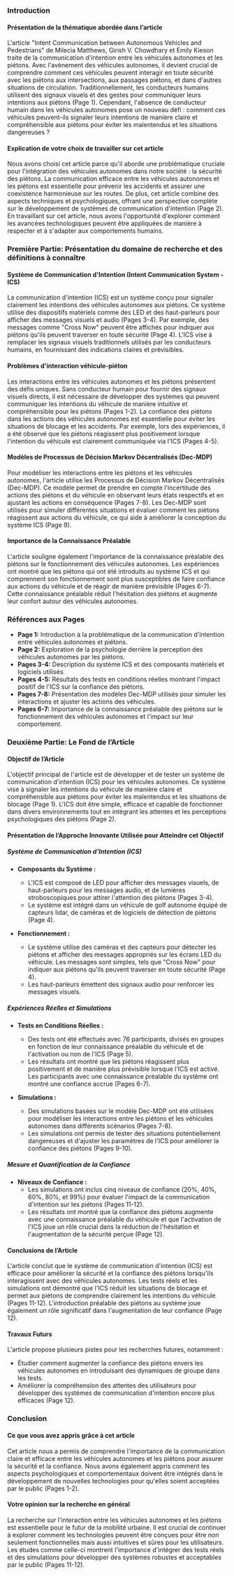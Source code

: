 ### Introduction

#### Présentation de la thématique abordée dans l’article
L'article "Intent Communication between Autonomous Vehicles and Pedestrians" de Milecia Matthews, Girish V. Chowdhary et Emily Kieson traite de la communication d'intention entre les véhicules autonomes et les piétons. Avec l'avènement des véhicules autonomes, il devient crucial de comprendre comment ces véhicules peuvent interagir en toute sécurité avec les piétons aux intersections, aux passages piétons, et dans d'autres situations de circulation. Traditionnellement, les conducteurs humains utilisent des signaux visuels et des gestes pour communiquer leurs intentions aux piétons (Page 1). Cependant, l'absence de conducteur humain dans les véhicules autonomes pose un nouveau défi : comment ces véhicules peuvent-ils signaler leurs intentions de manière claire et compréhensible aux piétons pour éviter les malentendus et les situations dangereuses ?

#### Explication de votre choix de travailler sur cet article
Nous avons choisi cet article parce qu'il aborde une problématique cruciale pour l'intégration des véhicules autonomes dans notre société : la sécurité des piétons. La communication efficace entre les véhicules autonomes et les piétons est essentielle pour prévenir les accidents et assurer une coexistence harmonieuse sur les routes. De plus, cet article combine des aspects techniques et psychologiques, offrant une perspective complète sur le développement de systèmes de communication d'intention (Page 2). En travaillant sur cet article, nous avons l'opportunité d'explorer comment les avancées technologiques peuvent être appliquées de manière à respecter et à s'adapter aux comportements humains.

### Première Partie: Présentation du domaine de recherche et des définitions à connaître

#### Système de Communication d'Intention (Intent Communication System - ICS)
La communication d'intention (ICS) est un système conçu pour signaler clairement les intentions des véhicules autonomes aux piétons. Ce système utilise des dispositifs matériels comme des LED et des haut-parleurs pour afficher des messages visuels et audio (Pages 3-4). Par exemple, des messages comme "Cross Now" peuvent être affichés pour indiquer aux piétons qu'ils peuvent traverser en toute sécurité (Page 4). L'ICS vise à remplacer les signaux visuels traditionnels utilisés par les conducteurs humains, en fournissant des indications claires et prévisibles.

#### Problèmes d'interaction véhicule-piéton
Les interactions entre les véhicules autonomes et les piétons présentent des défis uniques. Sans conducteur humain pour fournir des signaux visuels directs, il est nécessaire de développer des systèmes qui peuvent communiquer les intentions du véhicule de manière intuitive et compréhensible pour les piétons (Pages 1-2). La confiance des piétons dans les actions des véhicules autonomes est essentielle pour éviter les situations de blocage et les accidents. Par exemple, lors des expériences, il a été observé que les piétons réagissent plus positivement lorsque l'intention du véhicule est clairement communiquée via l'ICS (Pages 4-5).

#### Modèles de Processus de Décision Markov Décentralisés (Dec-MDP)
Pour modéliser les interactions entre les piétons et les véhicules autonomes, l'article utilise les Processus de Décision Markov Décentralisés (Dec-MDP). Ce modèle permet de prendre en compte l'incertitude des actions des piétons et du véhicule en observant leurs états respectifs et en ajustant les actions en conséquence (Pages 7-8). Les Dec-MDP sont utilisés pour simuler différentes situations et évaluer comment les piétons réagissent aux actions du véhicule, ce qui aide à améliorer la conception du système ICS (Page 9).

#### Importance de la Connaissance Préalable
L'article souligne également l'importance de la connaissance préalable des piétons sur le fonctionnement des véhicules autonomes. Les expériences ont montré que les piétons qui ont été introduits au système ICS et qui comprennent son fonctionnement sont plus susceptibles de faire confiance aux actions du véhicule et de réagir de manière prévisible (Pages 6-7). Cette connaissance préalable réduit l'hésitation des piétons et augmente leur confort autour des véhicules autonomes.

### Références aux Pages
- **Page 1:** Introduction à la problématique de la communication d'intention entre véhicules autonomes et piétons.
- **Page 2:** Exploration de la psychologie derrière la perception des véhicules autonomes par les piétons.
- **Pages 3-4:** Description du système ICS et des composants matériels et logiciels utilisés.
- **Pages 4-5:** Résultats des tests en conditions réelles montrant l'impact positif de l'ICS sur la confiance des piétons.
- **Pages 7-8:** Présentation des modèles Dec-MDP utilisés pour simuler les interactions et ajuster les actions des véhicules.
- **Pages 6-7:** Importance de la connaissance préalable des piétons sur le fonctionnement des véhicules autonomes et l'impact sur leur comportement.

### Deuxième Partie: Le Fond de l’Article

#### Objectif de l’Article
L'objectif principal de l'article est de développer et de tester un système de communication d'intention (ICS) pour les véhicules autonomes. Ce système vise à signaler les intentions du véhicule de manière claire et compréhensible aux piétons pour éviter les malentendus et les situations de blocage (Page 1). L'ICS doit être simple, efficace et capable de fonctionner dans divers environnements tout en intégrant les attentes et les perceptions psychologiques des piétons (Page 2).

#### Présentation de l’Approche Innovante Utilisée pour Atteindre cet Objectif

##### Système de Communication d'Intention (ICS)
- **Composants du Système :**
  - L'ICS est composé de LED pour afficher des messages visuels, de haut-parleurs pour les messages audio, et de lumières stroboscopiques pour attirer l'attention des piétons (Pages 3-4).
  - Le système est intégré dans un véhicule de golf autonome équipé de capteurs lidar, de caméras et de logiciels de détection de piétons (Page 4).

- **Fonctionnement :**
  - Le système utilise des caméras et des capteurs pour détecter les piétons et afficher des messages appropriés sur les écrans LED du véhicule. Les messages sont simples, tels que "Cross Now" pour indiquer aux piétons qu'ils peuvent traverser en toute sécurité (Page 4).
  - Les haut-parleurs émettent des signaux audio pour renforcer les messages visuels.

##### Expériences Réelles et Simulations
- **Tests en Conditions Réelles :**
  - Des tests ont été effectués avec 76 participants, divisés en groupes en fonction de leur connaissance préalable du véhicule et de l'activation ou non de l'ICS (Page 5).
  - Les résultats ont montré que les piétons réagissent plus positivement et de manière plus prévisible lorsque l'ICS est activé. Les participants avec une connaissance préalable du système ont montré une confiance accrue (Pages 6-7).

- **Simulations :**
  - Des simulations basées sur le modèle Dec-MDP ont été utilisées pour modéliser les interactions entre les piétons et les véhicules autonomes dans différents scénarios (Pages 7-8).
  - Les simulations ont permis de tester des situations potentiellement dangereuses et d'ajuster les paramètres de l'ICS pour améliorer la confiance des piétons (Pages 9-10).

##### Mesure et Quantification de la Confiance
- **Niveaux de Confiance :**
  - Les simulations ont inclus cinq niveaux de confiance (20%, 40%, 60%, 80%, et 99%) pour évaluer l'impact de la communication d'intention sur les piétons (Pages 11-12).
  - Les résultats ont montré que la confiance des piétons augmente avec une connaissance préalable du véhicule et que l'activation de l'ICS joue un rôle crucial dans la réduction de l'hésitation et l'augmentation de la sécurité perçue (Page 12).

#### Conclusions de l’Article
L'article conclut que le système de communication d'intention (ICS) est efficace pour améliorer la sécurité et la confiance des piétons lorsqu'ils interagissent avec des véhicules autonomes. Les tests réels et les simulations ont démontré que l'ICS réduit les situations de blocage et permet aux piétons de comprendre clairement les intentions du véhicule (Pages 11-12). L'introduction préalable des piétons au système joue également un rôle significatif dans l'augmentation de leur confiance (Page 12).

#### Travaux Futurs
L'article propose plusieurs pistes pour les recherches futures, notamment :
- Étudier comment augmenter la confiance des piétons envers les véhicules autonomes en introduisant des dynamiques de groupe dans les tests.
- Améliorer la compréhension des attentes des utilisateurs pour développer des systèmes de communication d'intention encore plus efficaces (Page 12).

### Conclusion

#### Ce que vous avez appris grâce à cet article
Cet article nous a permis de comprendre l'importance de la communication claire et efficace entre les véhicules autonomes et les piétons pour assurer la sécurité et la confiance. Nous avons également appris comment les aspects psychologiques et comportementaux doivent être intégrés dans le développement de nouvelles technologies pour qu'elles soient acceptées par le public (Pages 1-2).

#### Votre opinion sur la recherche en général
La recherche sur l'interaction entre les véhicules autonomes et les piétons est essentielle pour le futur de la mobilité urbaine. Il est crucial de continuer à explorer comment les technologies peuvent être conçues pour être non seulement fonctionnelles mais aussi intuitives et sûres pour les utilisateurs. Les études comme celle-ci montrent l'importance d'intégrer des tests réels et des simulations pour développer des systèmes robustes et acceptables par le public (Pages 11-12).

